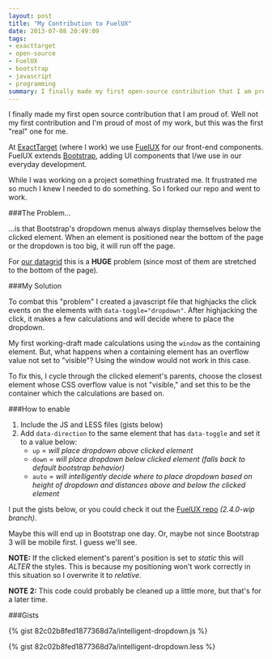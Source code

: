 ```yaml
---
layout: post
title: "My Contribution to FuelUX"
date: 2013-07-08 20:49:09
tags:
- exacttarget
- open-source
- FuelUX
- bootstrap
- javascript
- programming
summary: I finally made my first open-source contribution that I am proud of. Well not my first contribution and I'm proud of most of my work, but this was the first "real" one for me. <a href="https://twitter.com/ExactTarget" target="_blank">@ExactTarget</a> (where I work) we use FuelUX for our front-end components 
---
```


I finally made my first open source contribution that I am proud of. Well not my first contribution and I'm proud of most of my work, but this was the first "real" one for me.

At [ExactTarget][1] (where I work) we use [FuelUX][2] for our front-end components. FuelUX extends [Bootstrap][3], adding UI components that I/we use in our everyday development.

While I was working on a project something frustrated me. It frustrated me so much I knew I needed to do something. So I forked our repo and went to work.

###The Problem...

...is that Bootstrap's dropdown menus always display themselves below the clicked element. When an element is positioned near the bottom of the page or the dropdown is too big, it will run off the page.

For [our datagrid][4] this is a **HUGE** problem (since most of them are stretched to the bottom of the page).

###My Solution

To combat this "problem" I created a javascript file that highjacks the click events on the elements with `data-toggle="dropdown"`. After highjacking the click, it makes a few calculations and will decide where to place the dropdown.

My first working-draft made calculations using the `window` as the containing element. But, what happens when a containing element has an overflow value not set to "visible"? Using the window would not work in this case.

To fix this, I cycle through the clicked element's parents, choose the closest element whose CSS overflow value is not "visible," and set this to be the container which the calculations are based on.

###How to enable

1. Include the JS and LESS files (gists below)
2. Add `data-direction` to the same element that has `data-toggle` and set it to a value below:
    * `up` = _will place dropdown above clicked element_
    * `down` = _will place dropdown below clicked element (falls back to default bootstrap behavior)_
    * `auto` = _will intelligently decide where to place dropdown based on height of dropdown and distances above and below the clicked element_

I put the gists below, or you could check it out the [FuelUX repo][2] _(2.4.0-wip branch)_. 

Maybe this will end up in Bootstrap one day. Or, maybe not since Bootstrap 3 will be mobile first. I guess we'll see.

__NOTE:__ If the clicked element's parent's position is set to _static_ this will _ALTER_ the styles. This is because my positioning won't work correctly in this situation so I overwrite it to _relative_.

__NOTE 2:__ This code could probably be cleaned up a little more, but that's for a later time.

###Gists

{% gist 82c02b8fed1877368d7a/intelligent-dropdown.js %}

{% gist 82c02b8fed1877368d7a/intelligent-dropdown.less %}

[1]: http://www.exacttarget.com
[2]: https://github.com/ExactTarget/fuelux
[3]: https://github.com/twitter/bootstrap
[4]: http://exacttarget.github.io/fuelux/#datagrid
[5]: https://github.com/ExactTarget/fuelux/tree/2.4.0-wip